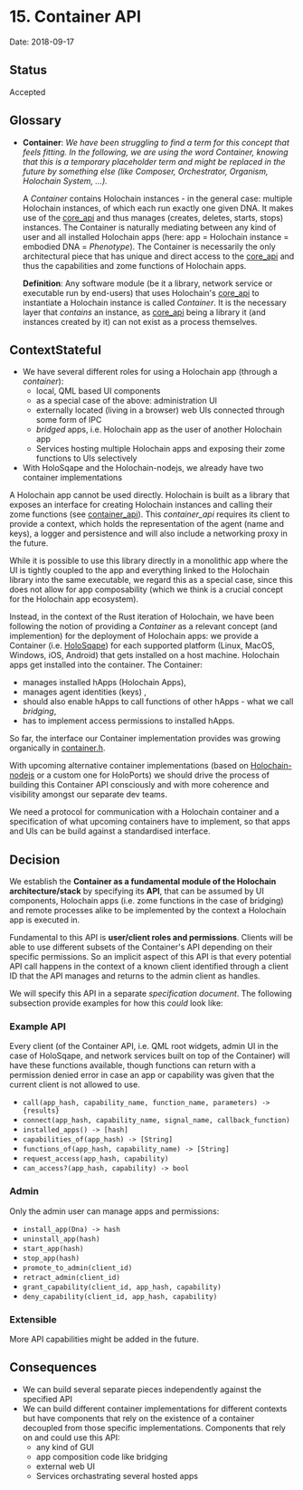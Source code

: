 # 15. Container API

Date: 2018-09-17

## Status

Accepted

## Glossary
* **Container**: *We have been struggling to find a term for this concept that feels fitting.
  In the following, we are using the word *Container*, knowing that this is a temporary placeholder term
  and might be replaced in the future by something else (like *Composer*, *Orchestrator*, *Organism*, 
  *Holochain System*, ...).*
  
  A *Container* contains Holochain instances - in the general case: multiple Holochain instances, of which
  each run exactly one given DNA. 
  It makes use of the [core_api](core_api/src/lib.rs) and 
  thus manages (creates, deletes, starts, stops) instances. The Container is naturally
  mediating between any kind of user and all installed Holochain apps (here: app = Holochain instance =
  embodied DNA = *Phenotype*).  The Container is necessarily the only architectural piece that has unique
  and direct access to the [core_api](core_api/src/lib.rs) and thus the capabilities and zome functions
  of Holochain apps.
  
  **Definition**: Any software module (be it a library, network service or executable run by end-users) 
  that uses Holochain's [core_api](core_api/src/lib.rs) to instantiate
  a Holochain instance is called *Container*. It is the necessary layer that *contains* an instance,
  as [core_api](core_api/src/lib.rs) being a library it (and instances created by it)
  can not exist as a process themselves.

## ContextStateful

* We have several different roles for using a Holochain app (through a *container*):
  * local, QML based UI components
  * as a special case of the above: administration UI
  * externally located (living in a browser) web UIs connected through some form of IPC
  * *bridged* apps, i.e. Holochain app as the user of another Holochain app
  * Services hosting multiple Holochain apps and exposing their zome functions to UIs selectively
* With HoloSqape and the Holochain-nodejs, we already have two container implementations

A Holochain app cannot be used directly. Holochain is built as a library that exposes an interface for
creating Holochain instances and calling their zome functions (see [container_api](/container_api/src/lib.rs)).
This *container_api* requires its client to provide a context, which holds the representation of the agent
(name and keys), a logger and persistence and will also include a networking proxy in the future.

While it is possible to use this library directly in a monolithic app where the UI is tightly
coupled to the app and everything linked to the Holochain library into the same executable, we regard this
as a special case, since this does not allow for app composability (which we think is a crucial
concept for the Holochain app ecosystem). 

Instead, in the context of the Rust iteration of Holochain, we have been following the notion of
providing a *Container* as a relevant concept (and implemention) for the deployment of Holochain apps:
we provide a Container (i.e. [HoloSqape](https://github.com/holochain/holosqape)) for each supported platform (Linux, MacOS, Windows, iOS, Android)
that gets installed on a host machine. Holochain apps get installed into the container.
The Container:  
 * manages installed hApps (Holochain Apps),
 * manages agent identities (keys) ,
 * should also enable hApps to call functions of other hApps - what we call *bridging*,
 * has to implement access permissions to installed hApps.

So far, the interface our Container implementation provides was growing organically
in [container.h](https://github.com/holochain/holosqape/blob/master/bindings/container.h).

With upcoming alternative container implementations (based on [Holochain-nodejs](https://github.com/holochain/holochain-nodejs)
or a custom one for HoloPorts) we should drive the process of building this Container API
consciously and with more coherence and visibility amongst our separate dev teams.

We need a protocol for communication with a Holochain container and a specification of what upcoming
containers have to implement, so that apps and UIs can be build against a standardised interface.

## Decision

We establish the **Container as a fundamental module of the Holochain architecture/stack**
by specifying its **API**, that can be assumed by UI components, Holochain apps (i.e. zome
functions in the case of bridging)
and remote processes alike to be implemented by the context a Holochain app is executed in.

Fundamental to this API is **user/client roles and permissions**.
Clients will be able to use different subsets of the Container's API depending on their specific permissions. 
So an implicit aspect of this API is that every potential API call happens in the context of a known
client identified through a client ID that the API manages and returns to the admin client as handles. 

We will specify this API in a separate *specification document*.
The following subsection provide examples for how this *could* look like:

### Example API

Every client (of the Container API, i.e. QML root widgets, admin UI in the case of HoloSqape, 
and network services built on top of the Container) 
will have these functions available, though functions can return with a permission denied
error in case an app or capability was given that the current client is not allowed to use.

* `call(app_hash, capability_name, function_name, parameters) -> {results}`
* `connect(app_hash, capability_name, signal_name, callback_function)`
* `installed_apps() -> [hash]`
* `capabilities_of(app_hash) -> [String]`
* `functions_of(app_hash, capability_name) -> [String]`
* `request_access(app_hash, capability)`
* `can_access?(app_hash, capability) -> bool`


### Admin

Only the admin user can manage apps and permissions:

* `install_app(Dna) -> hash`
* `uninstall_app(hash)`
* `start_app(hash)`
* `stop_app(hash)`
* `promote_to_admin(client_id)`
* `retract_admin(client_id)`
* `grant_capability(client_id, app_hash, capability)`
* `deny_capability(client_id, app_hash, capability)`

### Extensible
More API capabilities might be added in the future.

## Consequences

* We can build several separate pieces independently against the specified API
* We can build different container implementations for different contexts but have components that
  rely on the existence of a container decoupled from those specific implementations.
  Components that rely on and could use this API:
  * any kind of GUI
  * app composition code like bridging
  * external web UI
  * Services orchastrating several hosted apps